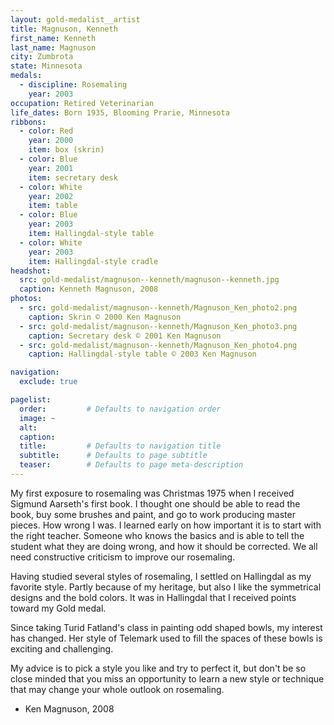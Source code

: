 ```yaml
---
layout: gold-medalist__artist
title: Magnuson, Kenneth
first_name: Kenneth
last_name: Magnuson
city: Zumbrota
state: Minnesota
medals: 
  - discipline: Rosemaling
    year: 2003
occupation: Retired Veterinarian
life_dates: Born 1935, Blooming Prarie, Minnesota
ribbons:
  - color: Red
    year: 2000
    item: box (skrin)
  - color: Blue
    year: 2001
    item: secretary desk
  - color: White
    year: 2002
    item: table
  - color: Blue
    year: 2003
    item: Hallingdal-style table
  - color: White
    year: 2003
    item: Hallingdal-style cradle
headshot:
  src: gold-medalist/magnuson--kenneth/magnuson--kenneth.jpg
  caption: Kenneth Magnuson, 2008
photos:
  - src: gold-medalist/magnuson--kenneth/Magnuson_Ken_photo2.png
    caption: Skrin © 2000 Ken Magnuson
  - src: gold-medalist/magnuson--kenneth/Magnuson_Ken_photo3.png
    caption: Secretary desk © 2001 Ken Magnuson
  - src: gold-medalist/magnuson--kenneth/Magnuson_Ken_photo4.png
    caption: Hallingdal-style table © 2003 Ken Magnuson

navigation:
  exclude: true

pagelist:
  order:         # Defaults to navigation order  
  image: ~
  alt:
  caption:
  title:         # Defaults to navigation title
  subtitle:      # Defaults to page subtitle
  teaser:        # Defaults to page meta-description  
---
```

My first exposure to rosemaling was Christmas 1975 when I received Sigmund Aarseth's first book.  I thought one should be able to read the book, buy some brushes and paint, and go to work producing master pieces.  How wrong I was.  I learned early on how important it is to start with the right teacher.  Someone who knows the basics and is able to tell the student what they are doing wrong, and how it should be corrected.  We all need constructive criticism to improve our rosemaling.

Having studied several styles of rosemaling, I settled on Hallingdal as my favorite style.  Partly because of my heritage, but also I like the symmetrical designs and the bold colors.  It was in Hallingdal that I received points toward my Gold medal.

Since taking Turid Fatland's class in painting odd shaped bowls, my interest has changed.  Her style of Telemark used to fill the spaces of these bowls is exciting and challenging.

My advice is to pick a style you like and try to perfect it, but don't be so close minded that you miss an opportunity to learn a new style or technique that may change your whole outlook on rosemaling.

- Ken Magnuson, 2008
